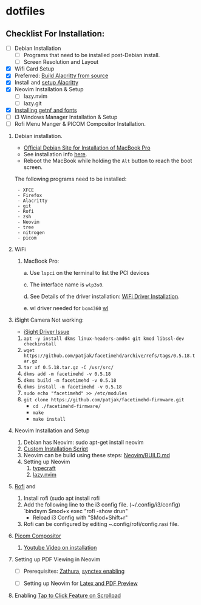 # dotfiles
## Checklist For Installation:
- [ ] Debian Installation
    - [ ] Programs that need to be installed post-Debian install.
    - [ ] Screen Resolution and Layout
- [x] Wifi Card Setup
- [x] Preferred: [Build Alacritty from source](https://github.com/alacritty/alacritty/blob/master/INSTALL.md)
- [x] Install and [setup Alacritty](https://www.behova.net/fonts-in-alacritty/)
- [x] Neovim Installation & Setup
    - [ ] lazy.nvim
    - [ ] lazy.git
- [x] [Installing getnf and fonts](https://linuxtldr.com/install-fonts-on-linux/)
- [ ] i3 Windows Manager Installation & Setup
- [ ] Rofi Menu Manger & PICOM Compositor Installation.
1. Debian installation.
    - [Official Debian Site for Installation of MacBook Pro](https://wiki.debian.org/MacBookPro)
    - See installation info [here](https://www.mail-archive.com/debian-user@lists.debian.org/msg773640.html).
    - Reboot the MacBook while holding the `Alt` button to reach the boot screen.
      
    The following programs need to be installed:
   
        - XFCE
        - Firefox
        - Alacritty
        - git
        - Rofi
        - zsh
        - Neovim
        - tree
        - nitrogen
        - picom
   
3. WiFi
    1. MacBook Pro:

        a. Use `lspci` on the terminal to list the PCI devices

        c. The interface name is `wlp3s0`.

       d. See Details of the driver installation: [WiFi Driver Installation](https://unix.stackexchange.com/questions/175810/how-to-install-broadcom-bcm4360-on-debian-on-macbook-pro).
       
       e. wl driver needed for `bcm4360` [wl](https://wiki.debian.org/wl)

4. iSight Camera Not working:
    - [iSight Driver Issue](https://forums.linuxmint.com/viewtopic.php?t=395286)
    1.  `apt -y install dkms linux-headers-amd64 git kmod libssl-dev checkinstall`
    2. `wget https://github.com/patjak/facetimehd/archive/refs/tags/0.5.18.tar.gz`
    3. `tar xf 0.5.18.tar.gz -C /usr/src/`
    4. `dkms add -m facetimehd -v 0.5.18`
    5. `dkms build -m facetimehd -v 0.5.18`
    6. `dkms install -m facetimehd -v 0.5.18`
    7. `sudo echo "facetimehd" >> /etc/modules`
    8. `git clone https://github.com/patjak/facetimehd-firmware.git`
        - `cd ./facetimehd-firmware/`
        - `make`
        - `make install`
        
5. Neovim Installation and Setup
   1. Debian has Neovim: sudo apt-get install neovim
   2. [Custom Installation Script](neovim/install_neovim.sh)
   3. Neovim can be build using these steps: [Neovim/BUILD.md](https://github.com/neovim/neovim/blob/master/BUILD.md)
   4. Setting up Neovim
        1. [typecraft](https://www.youtube.com/@typecraft_dev)
        2. [lazy.nvim](https://github.com/folke/lazy.nvim)

6. [Rofi](https://gist.github.com/panicwithme/60d371ed85378154bf990fd1092a72c1) and 
    1. Install rofi (sudo apt install rofi
    2. Add the following line to the i3 config file. (~/.config/i3/config)
       `bindsym $mod+x exec "rofi -show drun" 
       - Reload i3 Config with "$Mod+Shift+r"
    3. Rofi can be configured by editing ~.config/rofi/config.rasi file.

7. [Picom Compositor](https://github.com/yshui/picom)
     1. [Youtube Video on installation](https://www.youtube.com/watch?v=t6Klg7CvUxA)

9. Setting up PDF Viewing in Neovim
    - [ ] Prerequisites: [Zathura](https://packages.debian.org/bookworm/zathura), [synctex enabling](https://www.ejmastnak.com/tutorials/vim-latex/pdf-reader/#ensure-zathura-synctex)
    - [ ] Setting up Neovim for [Latex and PDF Preview](https://www.ejmastnak.com/tutorials/vim-latex/intro/)
   
  
10. Enabling [Tap to Click Feature on Scrollpad](https://cravencode.com/post/essentials/enable-tap-to-click-in-i3wm/)

         
